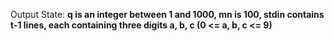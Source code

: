 Output State: **q is an integer between 1 and 1000, mn is 100, stdin contains t-1 lines, each containing three digits a, b, c (0 <= a, b, c <= 9)**
